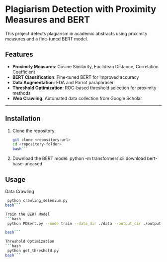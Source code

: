 # Plagiarism Detection with Proximity Measures and BERT

This project detects plagiarism in academic abstracts using proximity measures and a fine-tuned BERT model.

## Features
- **Proximity Measures**: Cosine Similarity, Euclidean Distance, Correlation Coefficient
- **BERT Classification**: Fine-tuned BERT for improved accuracy
- **Data Augmentation**: EDA and Parrot paraphraser
- **Threshold Optimization**: ROC-based threshold selection for proximity methods
- **Web Crawling**: Automated data collection from Google Scholar

---

## Installation
1. Clone the repository:
   ```bash
   git clone <repository-url>
   cd <repository-folder>
   bash```

2. Download the BERT model:
    python -m transformers.cli download bert-base-uncased


## Usage
Data Crawling
   ```bash
    python crawling_selenium.py
   bash```

Train the BERT Model
   ```bash
    python PDBert.py --mode train --data_dir ./data --output_dir ./output

   bash```

Threshold Optimization
   ```bash
    python get_threshold.py
   bash```
